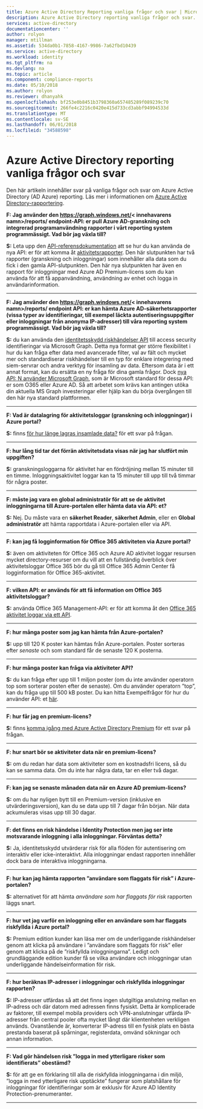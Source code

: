 ```yaml
---
title: Azure Active Directory Reporting vanliga frågor och svar | Microsoft Docs
description: Azure Active Directory reporting vanliga frågor och svar.
services: active-directory
documentationcenter: ''
author: rolyon
manager: mtillman
ms.assetid: 534da0b1-7858-4167-9986-7a62fbd10439
ms.service: active-directory
ms.workload: identity
ms.tgt_pltfrm: na
ms.devlang: na
ms.topic: article
ms.component: compliance-reports
ms.date: 05/10/2018
ms.author: rolyon
ms.reviewer: dhanyahk
ms.openlocfilehash: bf253e0b8451b3798360a657485289f089239c70
ms.sourcegitcommit: 266fe4c2216c0420e415d733cd3abbf94994533d
ms.translationtype: MT
ms.contentlocale: sv-SE
ms.lasthandoff: 06/01/2018
ms.locfileid: "34588598"
---
```

# <a name="azure-active-directory-reporting-faq"></a>Azure Active Directory reporting vanliga frågor och svar

Den här artikeln innehåller svar på vanliga frågor och svar om Azure Active Directory (AD Azure) reporting. Läs mer i informationen om [Azure Active Directory-rapportering](active-directory-reporting-azure-portal.md). 

**F: Jag använder den https://graph.windows.net/&lt; innehavarens namn&gt;/reports/ endpoint-API: er pull Azure AD-granskning och integrerad programanvändning rapporter i vårt reporting system programmässigt. Vad bör jag växla till?**

**S:** Leta upp den [API-referensdokumentation](https://developer.microsoft.com/graph/) att se hur du kan använda de nya API: er för att komma åt [aktivitetsrapporter](https://docs.microsoft.com/azure/active-directory/active-directory-reporting-api-getting-started-azure-portal). Den här slutpunkten har två rapporter (granskning och inloggningar) som innehåller alla data som du fick i den gamla API-slutpunkten. Den här nya slutpunkten har även en rapport för inloggningar med Azure AD Premium-licens som du kan använda för att få appanvändning, användning av enhet och logga in användarinformation.


--- 

**F: Jag använder den https://graph.windows.net/&lt; innehavarens namn&gt;/reports/ endpoint API: er kan hämta Azure AD-säkerhetsrapporter (vissa typer av identifieringar, till exempel läckta autentiseringsuppgifter eller inloggningar från anonyma IP-adresser) till våra reporting system programmässigt. Vad bör jag växla till?**

**S:** du kan använda den [identitetsskydd riskhändelser API](active-directory-identityprotection-graph-getting-started.md) till access security identifieringar via Microsoft Graph. Detta nya format ger större flexibilitet i hur du kan fråga efter data med avancerade filter, val av fält och mycket mer och standardiserar riskhändelser till en typ för enklare integrering med siem-servrar och andra verktyg för insamling av data. Eftersom data är i ett annat format, kan du ersätta en ny fråga för dina gamla frågor. Dock [nya API: N använder Microsoft Graph](https://developer.microsoft.com/graph/docs/api-reference/beta/resources/identityriskevent), som är Microsoft standard för dessa API: er som O365 eller Azure AD. Så att arbetet som krävs kan antingen utöka din aktuella MS Graph investeringar eller hjälp kan du börja övergången till den här nya standard plattformen.

--- 

**F: Vad är datalagring för aktivitetsloggar (granskning och inloggningar) i Azure portal?** 

**S:** finns [för hur länge lagras insamlade data?](active-directory-reporting-retention.md#q-for-how-long-is-the-collected-data-stored) för ett svar på frågan.

--- 

**F: hur lång tid tar det förrän aktivitetsdata visas när jag har slutfört min uppgiften?**

**S:** granskningsloggarna för aktivitet har en fördröjning mellan 15 minuter till en timme. Inloggningsaktivitet loggar kan ta 15 minuter till upp till två timmar för några poster.

---

**F: måste jag vara en global administratör för att se de aktivitet inloggningarna till Azure-portalen eller hämta data via API: et?**

**S:** Nej. Du måste vara en **säkerhet Reader**, **säkerhet Admin**, eller en **Global administratör** att hämta rapportdata i Azure-portalen eller via API.

---

**F: kan jag få logginformation för Office 365 aktiviteten via Azure portal?**

**S:** även om aktiviteten för Office 365 och Azure AD aktivitet loggar resursen mycket directory-resurser om du vill att en fullständig överblick över aktivitetsloggar Office 365 bör du gå till Office 365 Admin Center få logginformation för Office 365-aktivitet.

---


**F: vilken API: er används för att få information om Office 365 aktivitetsloggar?**

**S:** använda Office 365 Management-API: er för att komma åt den [Office 365 aktivitet loggar via ett API](https://msdn.microsoft.com/office-365/office-365-managment-apis-overview).

---

**F: hur många poster som jag kan hämta från Azure-portalen?**

**S:** upp till 120 K poster kan hämtas från Azure-portalen. Poster sorteras efter *senaste* och som standard får de senaste 120 K posterna. 

---

**F: hur många poster kan fråga via aktiviteter API?**

**S:** du kan fråga efter upp till 1 miljon poster (om du inte använder operatorn top som sorterar posten efter de senaste). Om du använder operatorn ”top”, kan du fråga upp till 500 kB poster. Du kan hitta Exempelfrågor för hur du använder API: et [här](active-directory-reporting-api-getting-started.md).

---

**F: hur får jag en premium-licens?**

**S:** finns [komma igång med Azure Active Directory Premium](active-directory-get-started-premium.md) för ett svar på frågan.

---

**F: hur snart bör se aktiviteter data när en premium-licens?**

**S:** om du redan har data som aktiviteter som en kostnadsfri licens, så du kan se samma data. Om du inte har några data, tar en eller två dagar.

---

**F: kan jag se senaste månaden data när en Azure AD premium-licens?**

**S:** om du har nyligen bytt till en Premium-version (inklusive en utvärderingsversion), kan du se data upp till 7 dagar från början. När data ackumuleras visas upp till 30 dagar.

---

**F: det finns en risk händelse i Identity Protection men jag ser inte motsvarande inloggning i alla inloggningar. Förväntas detta?**

**S:** Ja, identitetsskydd utvärderar risk för alla flöden för autentisering om interaktiv eller icke-interaktivt. Alla inloggningar endast rapporten innehåller dock bara de interaktiva inloggningarna.

---

**F: hur kan jag hämta rapporten ”användare som flaggats för risk” i Azure-portalen?**

**S:** alternativet för att hämta *användare som har flaggats för risk* rapporten läggs snart.

---

**F: hur vet jag varför en inloggning eller en användare som har flaggats riskfyllda i Azure portal?**

**S:** Premium edition kunder kan läsa mer om de underliggande riskhändelser genom att klicka på användare i ”användare som flaggats för risk” eller genom att klicka på de ”riskfyllda inloggningarna”. Ledigt och grundläggande edition kunder få se vilka användare och inloggningar utan underliggande händelseinformation för risk.

---

**F: hur beräknas IP-adresser i inloggningar och riskfyllda inloggningar rapporten?**

**S:** IP-adresser utfärdas så att det finns ingen slutgiltiga anslutning mellan en IP-adress och där datorn med adressen finns fysiskt. Detta är komplicerade av faktorer, till exempel mobila providers och VPN-anslutningar utfärda IP-adresser från central pooler ofta mycket långt där klientenheten verkligen används. Ovanstående är, konverterar IP-adress till en fysisk plats en bästa prestanda baserat på spårningar, registerdata, omvänd sökningar och annan information. 

---

**F: Vad gör händelsen risk ”logga in med ytterligare risker som identifierats” obestämd?**

**S:** för att ge en förklaring till alla de riskfyllda inloggningarna i din miljö, ”logga in med ytterligare risk upptäckte” fungerar som platshållare för inloggningar för identifieringar som är exklusiv för Azure AD Identity Protection-prenumeranter.

---
